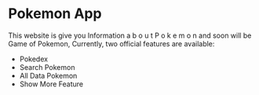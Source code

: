# Pokemon App

This website is give you Information a b o u t  P o k e m o n and soon will be Game of Pokemon,
Currently, two official features are available:

- Pokedex
- Search Pokemon
- All Data Pokemon
- Show More Feature
